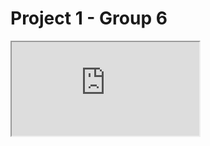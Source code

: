# Project 1 - Group 6
<iframe src="https://docs.google.com/document/d/e/2PACX-1vQapACoGvSdELFO5DL0Tx1aX2-L2o-X8AZD00X1N4wcal-4bDmV29eI3tgIwUsBCx1PUgc8_JinlgjA/pub?embedded=true"></iframe>
